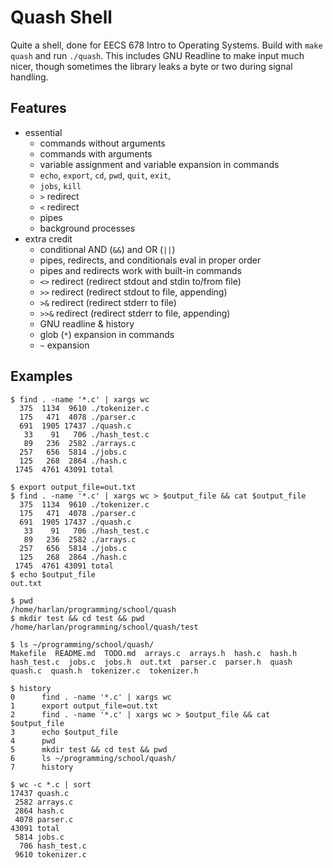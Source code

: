 # Quash Shell

Quite a shell, done for EECS 678 Intro to Operating Systems. Build with `make quash` and run `./quash`. This includes GNU Readline to make input much nicer, though sometimes the library leaks a byte or two during signal handling.

## Features

- essential
  - commands without arguments
  - commands with arguments
  - variable assignment and variable expansion in commands
  - `echo`, `export`, `cd`, `pwd`, `quit`, `exit`, 
  - `jobs`, `kill`
  - `>` redirect
  - `<` redirect
  - pipes
  - background processes
- extra credit
  - conditional AND (`&&`) and OR (`||`)
  - pipes, redirects, and conditionals eval in proper order
  - pipes and redirects work with built-in commands
  - `<>` redirect (redirect stdout and stdin to/from file)
  - `>>` redirect (redirect stdout to file, appending)
  - `>&` redirect (redirect stderr to file)
  - `>>&` redirect (redirect stderr to file, appending)
  - GNU readline & history
  - glob (`*`) expansion in commands
  - `~` expansion

## Examples

```
$ find . -name '*.c' | xargs wc
  375  1134  9610 ./tokenizer.c
  175   471  4078 ./parser.c
  691  1905 17437 ./quash.c
   33    91   706 ./hash_test.c
   89   236  2582 ./arrays.c
  257   656  5814 ./jobs.c
  125   268  2864 ./hash.c
 1745  4761 43091 total
```

```
$ export output_file=out.txt
$ find . -name '*.c' | xargs wc > $output_file && cat $output_file
  375  1134  9610 ./tokenizer.c
  175   471  4078 ./parser.c
  691  1905 17437 ./quash.c
   33    91   706 ./hash_test.c
   89   236  2582 ./arrays.c
  257   656  5814 ./jobs.c
  125   268  2864 ./hash.c
 1745  4761 43091 total
$ echo $output_file
out.txt
```

```
$ pwd
/home/harlan/programming/school/quash
$ mkdir test && cd test && pwd
/home/harlan/programming/school/quash/test
```

```
$ ls ~/programming/school/quash/
Makefile  README.md  TODO.md  arrays.c  arrays.h  hash.c  hash.h  hash_test.c  jobs.c  jobs.h  out.txt  parser.c  parser.h  quash  quash.c  quash.h  tokenizer.c  tokenizer.h
```

```
$ history
0      find . -name '*.c' | xargs wc
1      export output_file=out.txt
2      find . -name '*.c' | xargs wc > $output_file && cat $output_file
3      echo $output_file
4      pwd
5      mkdir test && cd test && pwd
6      ls ~/programming/school/quash/
7      history
```

```
$ wc -c *.c | sort
17437 quash.c
 2582 arrays.c
 2864 hash.c
 4078 parser.c
43091 total
 5814 jobs.c
  706 hash_test.c
 9610 tokenizer.c
```